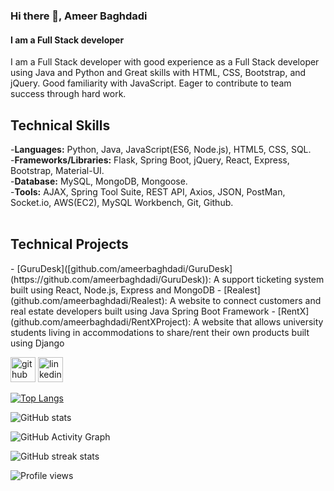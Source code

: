 ### Hi there 👋, Ameer Baghdadi
#### I am a Full Stack developer
I am a Full Stack developer with good experience as a Full Stack developer using Java and Python and Great skills with HTML, CSS, Bootstrap, and jQuery. Good familiarity with JavaScript. Eager to contribute to team success through hard work.

<h2>Technical Skills</h2>

-**Languages:** Python, Java, JavaScript(ES6, Node.js), HTML5, CSS, SQL.<br>
-**Frameworks/Libraries:** Flask, Spring Boot, jQuery, React, Express, Bootstrap, Material-UI.<br>
-**Database:** MySQL, MongoDB, Mongoose.<br>
-**Tools:** AJAX, Spring Tool Suite, REST API, Axios, JSON, PostMan, Socket.io, AWS(EC2), MySQL Workbench, Git, Github.<br>
<br>
<h2>Technical Projects</h2>
- [GuruDesk]([github.com/ameerbaghdadi/GuruDesk](https://github.com/ameerbaghdadi/GuruDesk)): A support ticketing system built using React, Node.js, Express and MongoDB
- [Realest](github.com/ameerbaghdadi/Realest): A website to connect customers and real estate developers built using Java Spring Boot Framework
- [RentX](github.com/ameerbaghdadi/RentXProject): A website that allows university students living in accommodations to share/rent their own products built using Django

[<img src='https://cdn.jsdelivr.net/npm/simple-icons@3.0.1/icons/github.svg' alt='github' height='40'>](https://github.com/ameerbaghdadi)  [<img src='https://cdn.jsdelivr.net/npm/simple-icons@3.0.1/icons/linkedin.svg' alt='linkedin' height='40'>](https://www.linkedin.com/in/ameerbaghdadi/)  

[![Top Langs](https://github-readme-stats.vercel.app/api/top-langs/?username=ameerbaghdadi)](https://github.com/anuraghazra/github-readme-stats)

![GitHub stats](https://github-readme-stats.vercel.app/api?username=ameerbaghdadi&show_icons=true)  

![GitHub Activity Graph](https://activity-graph.herokuapp.com/graph?username=ameerbaghdadi)  

![GitHub streak stats](https://github-readme-streak-stats.herokuapp.com/?user=ameerbaghdadi)  

![Profile views](https://gpvc.arturio.dev/ameerbaghdadi)  
